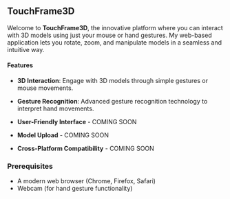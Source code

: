 ## TouchFrame3D

<p>Welcome to <strong>TouchFrame3D</strong>, the innovative platform where you can interact with 3D models using just your mouse or hand gestures. My web-based application lets you rotate, zoom, and manipulate models in a seamless and intuitive way.</p>

#### Features

- **3D Interaction**: Engage with 3D models through simple gestures or mouse movements.

- **Gesture Recognition**: Advanced gesture recognition technology to interpret hand movements.

- **User-Friendly Interface** - COMING SOON

- **Model Upload** - COMING SOON

- **Cross-Platform Compatibility** - COMING SOON

### Prerequisites

- A modern web browser (Chrome, Firefox, Safari)
- Webcam (for hand gesture functionality)
